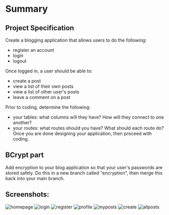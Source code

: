# **Summary**

## Project Specification
Create a blogging application that allows users to do the following:
- register an account
- login
- logout

Once logged in, a user should be able to:
- create a post
- view a list of their own posts
- view a list of other user's posts
- leave a comment on a post

Prior to coding, determine the following:
- your tables: what columns will they have? How will they connect to one another?
- your routes: what routes should you have? What should each route do?
Once you are done designing your application, then proceed with coding.

## **BCrypt part**
Add encryption to your blog application so that your user's passwords are stored safely. Do this in a new branch called "encryption", then merge this back into your main branch.


## Screenshots:
![homepage](https://user-images.githubusercontent.com/27499173/27786314-f6c9e792-5fe0-11e7-9f71-d4c2a9dedb5b.PNG)
![login](https://user-images.githubusercontent.com/27499173/27786315-f7ed517c-5fe0-11e7-923c-31c54f6dc9ea.PNG)
![register](https://user-images.githubusercontent.com/27499173/27786317-f8c8c64e-5fe0-11e7-95c7-bb03e06c5e38.PNG)
![profile](https://user-images.githubusercontent.com/27499173/27786318-fa2ed5f0-5fe0-11e7-8d05-2b5395d955a2.PNG)
![myposts](https://user-images.githubusercontent.com/27499173/27786324-fb786b88-5fe0-11e7-8ef1-4a625c72409b.PNG)
![create](https://user-images.githubusercontent.com/27499173/27786329-fe174fb2-5fe0-11e7-8dae-725f9ce7654c.PNG)
![allposts](https://user-images.githubusercontent.com/27499173/27786331-ff539002-5fe0-11e7-9b14-ba565cdfd1a8.PNG)


